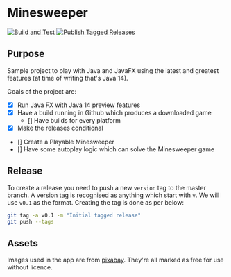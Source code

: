 # Minesweeper

[![Build and Test](https://github.com/irishshagua/minesweeper/workflows/Build%20and%20Test/badge.svg)](https://github.com/irishshagua/minesweeper/actions?query=workflow%3A%22Build+and+Test%22)
[![Publish Tagged Releases](https://github.com/irishshagua/minesweeper/workflows/Publish%20Tagged%20Releases/badge.svg)](https://github.com/irishshagua/minesweeper/releases/latest)

## Purpose
Sample project to play with Java and JavaFX using the latest and greatest features (at time of writing that's Java 14).

Goals of the project are:    
 - [x] Run Java FX with Java 14 preview features
 - [x] Have a build running in Github which produces a downloaded game
   * [] Have builds for every platform 
 - [x] Make the releases conditional
 - [] Create a Playable Minesweeper
 - [] Have some autoplay logic which can solve the Minesweeper game

## Release
To create a release you need to push a new `version` tag to the master branch. A version tag is recognised as anything which start with `v`. We will use `v0.1` as the format. Creating the tag is done as per below:

```bash
git tag -a v0.1 -m "Initial tagged release"
git push --tags
```

## Assets
Images used in the app are from [pixabay](https://pixabay.com/). They're all marked as free for use without licence.
